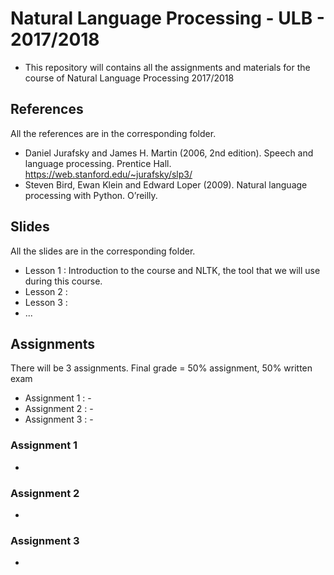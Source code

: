 # Natural Language Processing - ULB - 2017/2018
- This repository will contains all the assignments and materials for
  the course of Natural Language Processing 2017/2018
  
## References
All the references are in the corresponding folder.
- Daniel Jurafsky and James H. Martin (2006, 2nd edition). Speech and language processing. Prentice Hall. https://web.stanford.edu/~jurafsky/slp3/
- Steven Bird, Ewan Klein and Edward Loper (2009). Natural language processing with Python. O’reilly.

## Slides
All the slides are in the corresponding folder.
- Lesson 1 : Introduction to the course and NLTK, the tool that we will use during this course.
- Lesson 2 :
- Lesson 3 : 
- ...

## Assignments
There will be 3 assignments. Final grade = 50% assignment, 50% written exam
- Assignment 1 : -
- Assignment 2 : -
- Assignment 3 : -

### Assignment 1
-

### Assignment 2
-

### Assignment 3
-

